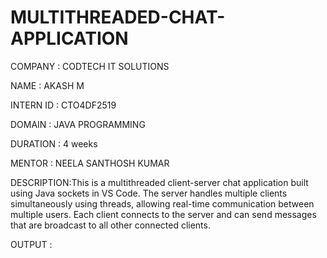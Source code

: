  # MULTITHREADED-CHAT-APPLICATION

COMPANY   : CODTECH IT SOLUTIONS

NAME      : AKASH M

INTERN ID : CTO4DF2519

DOMAIN    : JAVA PROGRAMMING

DURATION  : 4 weeks

MENTOR    : NEELA SANTHOSH KUMAR

DESCRIPTION:This is a multithreaded client-server chat application built using Java sockets in VS Code. The server handles multiple clients simultaneously using threads, allowing real-time communication between multiple users. Each client connects to the server and can send messages that are broadcast to all other connected clients.

OUTPUT  :
